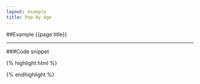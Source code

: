 ```yaml
---
layout: example
title: Pop By Age
---
```


##Example {{page.title}}

<div id='placeholder' class='example-placeholder'></div>

---

###Code snippet

{% highlight html %}
<div id='placeholder' width="600px" height="400px"></div>
<script>
Vizabi('PopByAge', document.getElementById('placeholder'));
</script>
{% endhighlight %}

<script defer>
Vizabi('PopByAge', document.getElementById('placeholder'), {
    ui: {
        buttons: ['colors', 'fullscreen'],
        buttons_expand: []
    },
	data: {
	    reader: 'csv',
		path: '/preview/data/waffles/usa.csv'
	}
});
</script>